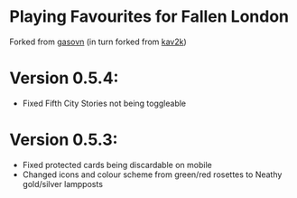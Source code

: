 # Playing Favourites for Fallen London 

Forked from [gasovn](https://github.com/gasovn/fl_favourites/) (in turn forked from [kav2k](https://github.com/kav2k/fl_favourites))

# Version 0.5.4:

* Fixed Fifth City Stories not being toggleable

# Version 0.5.3:

* Fixed protected cards being discardable on mobile
* Changed icons and colour scheme from green/red rosettes to Neathy gold/silver lampposts